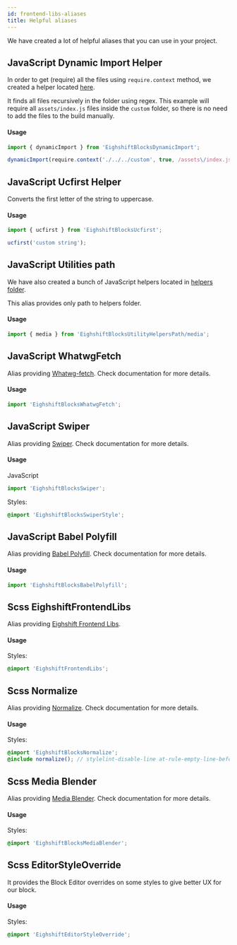```yaml
---
id: frontend-libs-aliases
title: Helpful aliases
---
```


We have created a lot of helpful aliases that you can use in your project.

## JavaScript Dynamic Import Helper

In order to get (require) all the files using `require.context`  method, we created a helper located [here](https://github.com/infinum/eightshift-frontend-libs/blob/develop/scripts/dynamic-import.js).

It finds all files recursively in the folder using regex. This example will require all `assets/index.js` files inside the `custom` folder, so there is no need to add the files to the build manually.

#### Usage
```js
import { dynamicImport } from 'EighshiftBlocksDynamicImport';

dynamicImport(require.context('./../../custom', true, /assets\/index.js$/));
```

## JavaScript Ucfirst Helper

Converts the first letter of the string to uppercase.

#### Usage
```js
import { ucfirst } from 'EighshiftBlocksUcfirst';

ucfirst('custom string');
```

## JavaScript Utilities path

We have also created a bunch of JavaScript helpers located in [helpers folder](https://github.com/infinum/eightshift-frontend-libs/tree/develop/scripts/helpers).

This alias provides only path to helpers folder.

#### Usage
```js
import { media } from 'EighshiftBlocksUtilityHelpersPath/media';
```

## JavaScript WhatwgFetch

Alias providing [Whatwg-fetch](https://www.npmjs.com/package/whatwg-fetch). Check documentation for more details.

#### Usage
```js
import 'EighshiftBlocksWhatwgFetch';
```

## JavaScript Swiper

Alias providing [Swiper](https://www.npmjs.com/package/swiper). Check documentation for more details.

#### Usage

JavaScript
```js
import 'EighshiftBlocksSwiper';
```

Styles:
```scss
@import 'EighshiftBlocksSwiperStyle';
```

## JavaScript Babel Polyfill

Alias providing [Babel Polyfill](https://babeljs.io/docs/en/babel-polyfill). Check documentation for more details.

#### Usage

```js
import 'EighshiftBlocksBabelPolyfill';
```

## Scss EighshiftFrontendLibs

Alias providing [Eighshift Frontend Libs](https://infinum.github.io/eightshift-frontend-libs/sassdocs/). 

#### Usage

Styles:
```scss
@import 'EighshiftFrontendLibs';
```

## Scss Normalize

Alias providing [Normalize](https://www.npmjs.com/package/normalize-scss). Check documentation for more details.

#### Usage

Styles:
```scss
@import 'EighshiftBlocksNormalize';
@include normalize(); // stylelint-disable-line at-rule-empty-line-before
```

## Scss Media Blender

Alias providing [Media Blender](https://github.com/infinum/media-blender). Check documentation for more details.

#### Usage

Styles:
```scss
@import 'EighshiftBlocksMediaBlender';
```

## Scss EditorStyleOverride

It provides the Block Editor overrides on some styles to give better UX for our block.

#### Usage

Styles:
```scss
@import 'EighshiftEditorStyleOverride';
```
